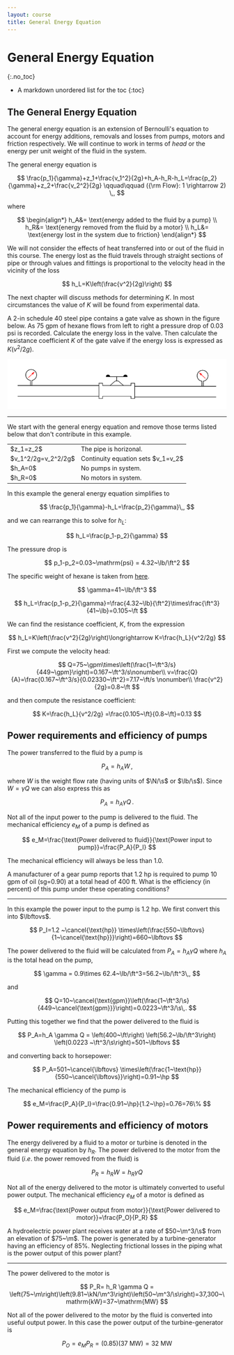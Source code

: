 ```yaml
---
layout: course
title: General Energy Equation
---
```



# General Energy Equation
{:.no_toc}

* A markdown unordered list for the toc
{:toc}

## The General Energy Equation

The general energy equation is an extension of Bernoulli's equation to account for energy additions, removals and losses from pumps, motors and friction respectively.  We will continue to work in terms of *head* or the energy per unit weight of the fluid in the system.  

The general energy equation is

$$
\frac{p_1}{\gamma}+z_1+\frac{v_1^2}{2g}+h_A-h_R-h_L=\frac{p_2}{\gamma}+z_2+\frac{v_2^2}{2g} \qquad\qquad ({\rm Flow}: 1 \rightarrow 2)
\,,
$$

where

$$
\begin{align*}
h_A&= \text{energy added to the fluid by a pump} \\
h_R&= \text{energy removed from the fluid by a motor} \\
h_L&= \text{energy lost in the system due to friction}
\end{align*}
$$

We will not consider the effects of heat transferred into or out of the fluid in this course.  The energy lost as the fluid travels through straight sections of pipe or through values and fittings is proportional to the velocity head in the vicinity of the loss

$$
h_L=K\left(\frac{v^2}{2g}\right)
$$

The next chapter will discuss methods for determining $K$.  In most circumstances the value of $K$ will be found from experimental data.


<div class="example">

A 2-in schedule 40 steel pipe contains a gate valve as shown in the figure below. As 75 gpm of hexane flows from left to right a pressure drop of 0.03 psi is recorded.  Calculate the energy loss in the valve.  Then calculate the resistance coefficient $K$ of the gate valve if the energy loss is expressed as $K\left(v^2/2g\right)$.

<img src="img/minorloss.svg" alt="Minor Loss from gate valve">

<hr>

We start with the general energy equation and remove those terms listed below that don't contribute in this example.  

<table class="table">
<tr><td>$z_1=z_2$</td><td>The pipe is horizonal.</td></tr>
<tr><td>$v_1^2/2g=v_2^2/2g$</td><td>Continuity equation sets $v_1=v_2$</td></tr>
<tr><td>$h_A=0$</td><td>No pumps in system.</td></tr>
<tr><td>$h_R=0$</td><td>No motors in system.</td></tr>
</table>

In this example the general energy equation simplifies to

$$
\frac{p_1}{\gamma}-h_L=\frac{p_2}{\gamma}\,,
$$

and we can rearrange this to solve for $h_L$:

$$
h_L=\frac{p_1-p_2}{\gamma}
$$

The pressure drop is

$$
p_1-p_2=0.03~\mathrm{psi} = 4.32~\lb/\ft^2
$$

The specific weight of hexane is taken from <a href="https://kdusling.github.io/teaching/Applied-Fluids/PropertiesOfCommonLiquids.html">here</a>.

$$
\gamma=41~\lb/\ft^3
$$

$$
h_L=\frac{p_1-p_2}{\gamma}=\frac{4.32~\lb}{\ft^2}\times\frac{\ft^3}{41~\lb}=0.105~\ft
$$

We can find the resistance coefficient, $K$, from the expression

$$
h_L=K\left(\frac{v^2}{2g}\right)\longrightarrow K=\frac{h_L}{v^2/2g}
$$

First we compute the velocity head:

$$
Q=75~\gpm\times\left(\frac{1~\ft^3/s}{449~\gpm}\right)=0.167~\ft^3/s\nonumber\\
v=\frac{Q}{A}=\frac{0.167~\ft^3/s}{0.02330~\ft^2}=7.17~\ft/s \nonumber\\
\frac{v^2}{2g}=0.8~\ft
$$

and then compute the resistance coefficient:

$$
K=\frac{h_L}{v^2/2g} =\frac{0.105~\ft}{0.8~\ft}=0.13
$$

</div>

## Power requirements and efficiency of pumps

The power transferred to the fluid by a pump is

$$
P_A=h_A W\,,
$$

where $W$ is the weight flow rate (having units of $\N/\s$ or $\lb/\s$).  Since $W=\gamma Q$ we can also express this as

$$
P_A=h_A \gamma Q\,.
$$

Not all of the input power to the pump is delivered to the fluid.
The mechanical efficiency $e_M$ of a pump is defined as

$$
e_M=\frac{\text{Power delivered to fluid}}{\text{Power input to pump}}=\frac{P_A}{P_I}
$$

The mechanical efficiency will always be less than 1.0.


<div class="example">

A manufacturer of a gear pump reports that 1.2 hp is required to pump 10 gpm of oil (sg=0.90) at a total head of 400 ft.  What is the efficiency (in percent) of this pump under these operating conditions?

<hr>

In this example the power input to the pump is 1.2 hp.  We first convert this into $\lbftovs$.

$$
P_I=1.2 ~\cancel{\text{hp}} \times\left(\frac{550~\lbftovs}{1~\cancel{\text{hp}}}\right)=660~\lbftovs
$$

The power delivered to the fluid will be calculated from $P_A=h_A \gamma Q$ where $h_A$ is the total head on the pump,

$$
\gamma = 0.9\times 62.4~\lb/\ft^3=56.2~\lb/\ft^3\,,
$$

and

$$
Q=10~\cancel{\text{gpm}}\left(\frac{1~\ft^3/\s}{449~\cancel{\text{gpm}}}\right)=0.0223~\ft^3/\s\,.
$$

Putting this together we find that the power delivered to the fluid is

$$
P_A=h_A \gamma Q = \left(400~\ft\right) \left(56.2~\lb/\ft^3\right) \left(0.0223 ~\ft^3/\s\right)=501~\lbftovs
$$

and converting back to horsepower:

$$
P_A=501~\cancel{\lbftovs} \times\left(\frac{1~\text{hp}}{550~\cancel{\lbftovs}}\right)=0.91~\hp
$$

The mechanical efficiency of the pump is

$$
e_M=\frac{P_A}{P_I}=\frac{0.91~\hp}{1.2~\hp}=0.76=76\%
$$

</div>



## Power requirements and efficiency of motors

The energy delivered by a fluid to a motor or turbine is denoted in the general energy equation by $h_R$.  The power delivered to the motor from the fluid ($i.e.$ the power removed from the fluid) is

$$
P_R=h_R W = h_R \gamma Q
$$

Not all of the energy delivered to the motor is ultimately converted to useful power output.  The mechanical efficiency $e_M$ of a motor is defined as

$$
e_M=\frac{\text{Power output from motor}}{\text{Power delivered to motor}}=\frac{P_O}{P_R}
$$

<div class="example">

A hydroelectric power plant receives water at a rate of $50~\m^3/\s$ from an elevation of $75~\m$. The power is generated by a turbine-generator having an efficiency of 85%.  Neglecting frictional losses in the piping what is the power output of this power plant?

<hr>

The power delivered to the motor is

$$
P_R= h_R \gamma Q = \left(75~\m\right)\left(9.81~\kN/\m^3\right)\left(50~\m^3/\s\right)=37,300~\mathrm{kW}=37~\mathrm{MW}
$$

Not all of the power delivered to the motor by the fluid is converted into useful output power.  In this case the power output of the turbine-generator is

$$
P_O=e_M P_R = \left(0.85\right)\left(37~\mathrm{MW}\right)=32~\mathrm{MW}
$$

</div>
